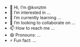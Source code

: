 - 👋 Hi, I’m @kvnztm
- 👀 I’m interested in ...
- 🌱 I’m currently learning ...
- 💞️ I’m looking to collaborate on ...
- 📫 How to reach me ...
- 😄 Pronouns: ...
- ⚡ Fun fact: ...

<!---
kvnztm/kvnztm is a ✨ special ✨ repository because its `README.md` (this file) appears on your GitHub profile.
You can click the Preview link to take a look at your changes.
--->
